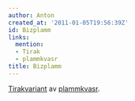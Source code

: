 ```yaml
---
author: Anton
created_at: '2011-01-05T19:56:39Z'
id: Bizplamm
links:
  mention:
  - Tirak
  - plammkvasr
title: Bizplamm
---
```


[Tirakvariant] av [plammkvasr].

  [Tirakvariant]: Tirak
  [plammkvasr]: plammkvasr
